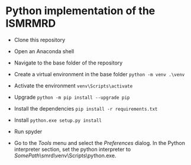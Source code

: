 # Python implementation of the ISMRMRD

 - Clone this repository
 - Open an Anaconda shell
 - Navigate to the base folder of the repository
 - Create a virtual environment in the base folder
  `python -m venv .\venv`

 - Activate the environment
  `venv\Scripts\activate`

 - Upgrade
  `python -m pip install --upgrade pip`

 - Install the dependencies
  `pip install -r requirements.txt`

 - Install
  `python.exe setup.py install`
  
 - Run spyder
 
 - Go to the _Tools_ menu and select the _Preferences_ dialog. In the Python interpreter section, set the python interpreter to _SomePath_\smrd\venv\Scripts\python.exe.


